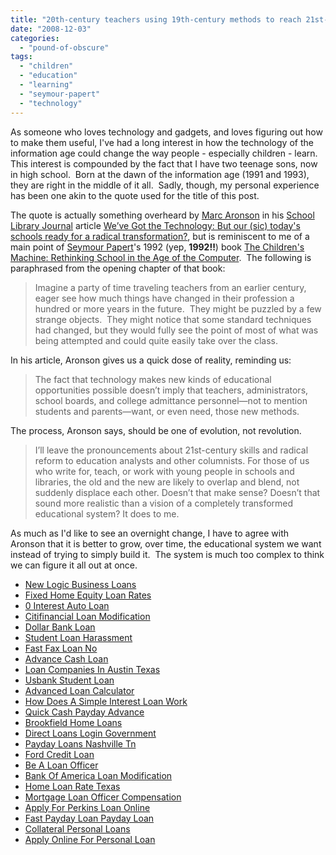```yaml
---
title: "20th-century teachers using 19th-century methods to reach 21st-century students"
date: "2008-12-03"
categories: 
  - "pound-of-obscure"
tags: 
  - "children"
  - "education"
  - "learning"
  - "seymour-papert"
  - "technology"
---
```


As someone who loves technology and gadgets, and loves figuring out how to make them useful, I've had a long interest in how the technology of the information age could change the way people - especially children - learn.  This interest is compounded by the fact that I have two teenage sons, now in high school.  Born at the dawn of the information age (1991 and 1993), they are right in the middle of it all.  Sadly, though, my personal experience has been one akin to the quote used for the title of this post.

The quote is actually something overheard by [Marc Aronson](http://www.marcaronson.com/) in his [School Library Journal](http://www.schoollibraryjournal.com/) article [We’ve Got the Technology: But our (sic) today's schools ready for a radical transformation?](http://www.schoollibraryjournal.com/article/CA6617660.html?industryid=47057), but is reminiscent to me of a main point of [Seymour Papert](http://www.papert.org/)'s 1992 (yep, **1992!!**) book [The Children's Machine: Rethinking School in the Age of the Computer](http://www.amazon.com/Childrens-Machine-Rethinking-School-Computer/dp/0465010636/ref=sr_1_2?ie=UTF8&s=books&qid=1228238022&sr=1-2).  The following is paraphrased from the opening chapter of that book:

> Imagine a party of time traveling teachers from an earlier century, eager see how much things have changed in their profession a hundred or more years in the future.  They might be puzzled by a few strange objects.  They might notice that some standard techniques had changed, but they would fully see the point of most of what was being attempted and could quite easily take over the class.

In his article, Aronson gives us a quick dose of reality, reminding us:

> The fact that technology makes new kinds of educational opportunities possible doesn’t imply that teachers, administrators, school boards, and college admittance personnel—not to mention students and parents—want, or even need, those new methods.

The process, Aronson says, should be one of evolution, not revolution.

> I’ll leave the pronouncements about 21st-century skills and radical reform to education analysts and other columnists. For those of us who write for, teach, or work with young people in schools and libraries, the old and the new are likely to overlap and blend, not suddenly displace each other. Doesn’t that make sense? Doesn’t that sound more realistic than a vision of a completely transformed educational system? It does to me.

As much as I'd like to see an overnight change, I have to agree with Aronson that it is better to grow, over time, the educational system we want instead of trying to simply build it.  The system is much too complex to think we can figure it all out at once.

- [New Logic Business Loans](http://www.consejocafe.org/?New-Logic-Business-Loans)
- [Fixed Home Equity Loan Rates](http://www.amarysia.gr/?Fixed-Home-Equity-Loan-Rates)
- [0 Interest Auto Loan](http://www.amarysia.gr/?0-Interest-Auto-Loan)
- [Citifinancial Loan Modification](http://www.mariebo.org/?Citifinancial-Loan-Modification)
- [Dollar Bank Loan](http://www.consejocafe.org/?Dollar-Bank-Loan)
- [Student Loan Harassment](http://www.amarysia.gr/?Student-Loan-Harassment)
- [Fast Fax Loan No](http://www.mariebo.org/?Fast-Fax-Loan-No)
- [Advance Cash Loan](http://usasportgroup.com/?Advance-Cash-Loan)
- [Loan Companies In Austin Texas](http://www.amarysia.gr/?Loan-Companies-In-Austin-Texas)
- [Usbank Student Loan](http://www.mariebo.org/?Usbank-Student-Loan)
- [Advanced Loan Calculator](http://gbbkolejka.pl/?Advanced-Loan-Calculator)
- [How Does A Simple Interest Loan Work](http://www.franklinny.org/?How-Does-A-Simple-Interest-Loan-Work)
- [Quick Cash Payday Advance](http://www.consejocafe.org/?Quick-Cash-Payday-Advance)
- [Brookfield Home Loans](http://gbbkolejka.pl/?Brookfield-Home-Loans)
- [Direct Loans Login Government](http://www.franklinny.org/?Direct-Loans-Login-Government)
- [Payday Loans Nashville Tn](http://www.mariebo.org/?Payday-Loans-Nashville-Tn)
- [Ford Credit Loan](http://usasportgroup.com/?Ford-Credit-Loan)
- [Be A Loan Officer](http://usasportgroup.com/?Be-A-Loan-Officer)
- [Bank Of America Loan Modification](http://www.franklinny.org/?Bank-Of-America-Loan-Modification)
- [Home Loan Rate Texas](http://www.mariebo.org/?Home-Loan-Rate-Texas)
- [Mortgage Loan Officer Compensation](http://gbbkolejka.pl/?Mortgage-Loan-Officer-Compensation)
- [Apply For Perkins Loan Online](http://www.franklinny.org/?Apply-For-Perkins-Loan-Online)
- [Fast Payday Loan Payday Loan](http://www.franklinny.org/?Fast-Payday-Loan-Payday-Loan)
- [Collateral Personal Loans](http://usasportgroup.com/?Collateral-Personal-Loans)
- [Apply Online For Personal Loan](http://www.amarysia.gr/?Apply-Online-For-Personal-Loan)
